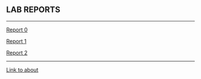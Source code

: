 LAB REPORTS
---
---
[Report 0](lab-report-0-week-0.html)

[Report 1](lab-report-1-week-1.html)

[Report 2](lab-report-2-week-3.html)

---
[Link to about](about.html)


